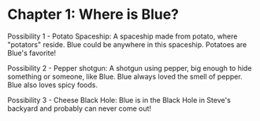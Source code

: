 # Chapter 1: Where is Blue?
Possibility 1 - Potato Spaceship: A spaceship made from potato, where "potators" reside.
Blue could be anywhere in this spaceship.
Potatoes are Blue's favorite!

Possibility 2 - Pepper shotgun: A shotgun using pepper, big enough to hide something or someone, like Blue.
Blue always loved the smell of pepper.
Blue also loves spicy foods.

Possibility 3 - Cheese Black Hole: Blue is in the Black Hole in Steve's backyard and probably can never come out!
